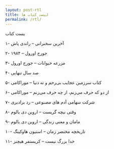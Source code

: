 ```yaml
---
layout: post-rtl
title: لیست کتاب ها 
permalink: /rtl/
---
```

یست کتاب

۱-	آخرین سخنرانی – راندی پاش

۲-	۱۹۸۴ – جورج اورول

۳- مزرعه حیوانات – جورج اورول

۴-	صد سال تنهایی

۵-	کتاب سرزمین عجایب بی‌رحم و ته دنیا – موراکامی

۶-	از دو که حرف می‌زنم، از چه حرف می‌زنم – موراکامی

۷- شرکت سهامی آدم های مصنوعی – رد برادبری

۸- وقتی نیچه گریست – اروین دی یالوم

۹-	مامان و معنی زندگی – اروین دی یالوم

۱۰- تاریخچه مختصر زمان – استیون هاوکینگ

۱۱- خدا بزرگ نیست – کریستفر هیچنز
